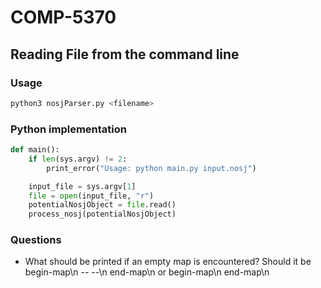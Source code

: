 # COMP-5370

## Reading File from the command line

### Usage


```bash
python3 nosjParser.py <filename>
```

### Python implementation

```python
def main():
    if len(sys.argv) != 2:
        print_error("Usage: python main.py input.nosj")

    input_file = sys.argv[1]
    file = open(input_file, "r")
    potentialNosjObject = file.read()
    process_nosj(potentialNosjObject)
```

### Questions 
- What should be printed if an empty map is encountered? Should it be begin-map\n -- --\n end-map\n or begin-map\n end-map\n